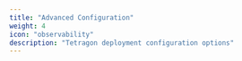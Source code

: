 ```yaml
---
title: "Advanced Configuration"
weight: 4
icon: "observability"
description: "Tetragon deployment configuration options"
---
```

